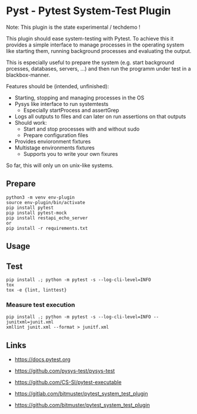 
# Pyst - Pytest System-Test Plugin

Note: This plugin is the state experimental / techdemo !

This plugin should ease system-testing with Pytest.
To achieve this it provides a simple interface to
manage processes in the operating system like starting them,
running background processes and evaluating the output.

This is especially useful to prepare the system
(e.g. start background prcesses, databases, servers, ...) and then
run the programm under test in a blackbox-manner.

Features should be (intended, unfinished):

* Starting, stopping and managing processes in the OS
* Pysys like interface to run systemtests
    * Especially startProcess and assertGrep
* Logs all outputs to files and can later on run assertions on that outputs
* Should work:
    * Start and stop processes with and without sudo
    * Prepare configuration files
* Provides envioronment fixtures
* Multistage environments fixtures
    * Supports you to write your own fixures


So far, this will only un on unix-like systems.

## Prepare

    python3 -m venv env-plugin
    source env-plugin/bin/activate
    pip install pytest
    pip install pytest-mock
    pip install restapi_echo_server
    or
    pip install -r requirements.txt

## Usage


## Test

    pip install .; python -m pytest -s --log-cli-level=INFO
    tox
    tox -e {lint, linttest}

### Measure test execution

    pip install .; python -m pytest -s --log-cli-level=INFO --junitxml=junit.xml
    xmllint junit.xml --format > junitf.xml


## Links

* https://docs.pytest.org
* https://github.com/pysys-test/pysys-test
* https://github.com/CS-SI/pytest-executable

* https://gitlab.com/bitmuster/pytest_system_test_plugin
* https://github.com/bitmuster/pytest_system_test_plugin


